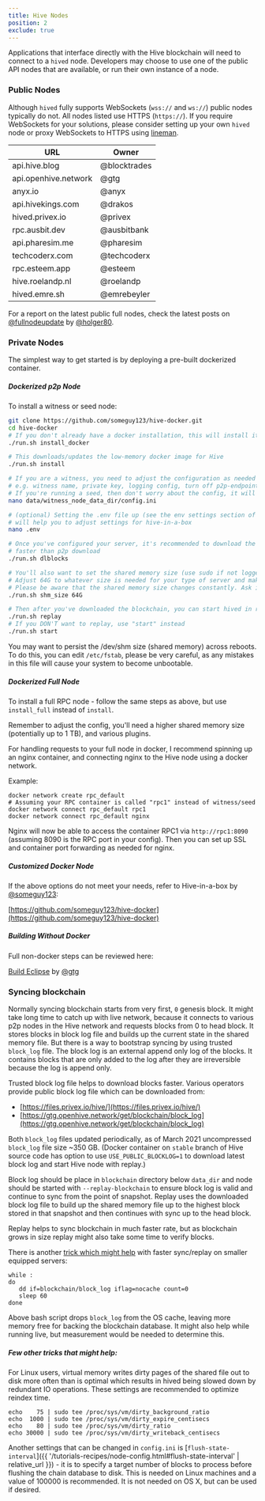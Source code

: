 ```yaml
---
title: Hive Nodes
position: 2
exclude: true
---
```


Applications that interface directly with the Hive blockchain will need to connect to a `hived` node. Developers may choose to use one of the public API nodes that are available, or run their own instance of a node.

### Public Nodes

Although `hived` fully supports WebSockets (`wss://` and `ws://`) public nodes typically do not.  All nodes listed use HTTPS (`https://`).  If you require WebSockets for your solutions, please consider setting up your own `hived` node or proxy WebSockets to HTTPS using [lineman](https://gitlab.syncad.com/hive/lineman).

| URL                             | Owner          |
| ------------------------------- | -------------- |
| api.hive.blog                   | @blocktrades   |
| api.openhive.network            | @gtg           |
| anyx.io                         | @anyx          |
| api.hivekings.com               | @drakos        |
| hived.privex.io                 | @privex        |
| rpc.ausbit.dev                  | @ausbitbank    |
| api.pharesim.me                 | @pharesim      |
| techcoderx.com                  | @techcoderx    |
| rpc.esteem.app                  | @esteem        |
| hive.roelandp.nl                | @roelandp      |
| hived.emre.sh                   | @emrebeyler    |

For a report on the latest public full nodes, check the latest posts on [@fullnodeupdate](https://hive.blog/@fullnodeupdate) by [@holger80](https://hive.blog/@holger80).

### Private Nodes

The simplest way to get started is by deploying a pre-built dockerized container.

##### Dockerized p2p Node

To install a witness or seed node:

```bash
git clone https://github.com/someguy123/hive-docker.git
cd hive-docker
# If you don't already have a docker installation, this will install it for you
./run.sh install_docker

# This downloads/updates the low-memory docker image for Hive
./run.sh install

# If you are a witness, you need to adjust the configuration as needed
# e.g. witness name, private key, logging config, turn off p2p-endpoint etc.
# If you're running a seed, then don't worry about the config, it will just work
nano data/witness_node_data_dir/config.ini

# (optional) Setting the .env file up (see the env settings section of this readme)
# will help you to adjust settings for hive-in-a-box
nano .env

# Once you've configured your server, it's recommended to download the block log, as replays can be
# faster than p2p download
./run.sh dlblocks

# You'll also want to set the shared memory size (use sudo if not logged in as root). 
# Adjust 64G to whatever size is needed for your type of server and make sure to leave growth room.
# Please be aware that the shared memory size changes constantly. Ask in a witness chatroom if you're unsure.
./run.sh shm_size 64G

# Then after you've downloaded the blockchain, you can start hived in replay mode
./run.sh replay
# If you DON'T want to replay, use "start" instead
./run.sh start
```

You may want to persist the /dev/shm size (shared memory) across reboots. To do this, you can edit `/etc/fstab`, please be very careful, as any mistakes in this file will cause your system to become unbootable.

##### Dockerized Full Node

To install a full RPC node - follow the same steps as above, but use `install_full` instead of `install`.

Remember to adjust the config, you'll need a higher shared memory size (potentially up to 1 TB), and various plugins.

For handling requests to your full node in docker, I recommend spinning up an nginx container, and connecting nginx to the Hive node using a docker network.

Example:

```
docker network create rpc_default
# Assuming your RPC container is called "rpc1" instead of witness/seed
docker network connect rpc_default rpc1
docker network connect rpc_default nginx
```

Nginx will now be able to access the container RPC1 via `http://rpc1:8090` (assuming 8090 is the RPC port in your config). Then you can set up SSL and container port forwarding as needed for nginx.

##### Customized Docker Node

If the above options do not meet your needs, refer to Hive-in-a-box by [@someguy123](https://hive.blog/@someguy123):

[https://github.com/someguy123/hive-docker](https://github.com/someguy123/hive-docker)

##### Building Without Docker

Full non-docker steps can be reviewed here:

[Build Eclipse](https://peakd.com/hive-160391/@gtg/witness-update-release-candidate-for-eclipse-is-out#build-eclipse) by [@gtg](https://hive.blog/@gtg)

### Syncing blockchain

Normally syncing blockchain starts from very first, `0` genesis block.  It might take long time to catch up with live network, because it connects to various p2p nodes in the Hive network and requests blocks from 0 to head block.  It stores blocks in block log file and builds up the current state in the shared memory file.  But there is a way to bootstrap syncing by using trusted `block_log` file.  The block log is an external append only log of the blocks.  It contains blocks that are only added to the log after they are irreversible because the log is append only.

Trusted block log file helps to download blocks faster. Various operators provide public block log file which can be downloaded from:

* [https://files.privex.io/hive/](https://files.privex.io/hive/)
* [https://gtg.openhive.network/get/blockchain/block_log](https://gtg.openhive.network/get/blockchain/block_log)

Both `block_log` files updated periodically, as of March 2021 uncompressed `block_log` file size ~350 GB. (Docker container on `stable` branch of Hive source code has option to use `USE_PUBLIC_BLOCKLOG=1` to download latest block log and start Hive node with replay.)

Block log should be place in `blockchain` directory below `data_dir` and node should be started with `--replay-blockchain` to ensure block log is valid and continue to sync from the point of snapshot. Replay uses the downloaded block log file to build up the shared memory file up to the highest block stored in that snapshot and then continues with sync up to the head block.

Replay helps to sync blockchain in much faster rate, but as blockchain grows in size replay might also take some time to verify blocks.

There is another [trick which might help](https://github.com/steemit/steem/issues/2391) with faster sync/replay on smaller equipped servers:

```
while :
do
   dd if=blockchain/block_log iflag=nocache count=0
   sleep 60
done
```

Above bash script drops `block_log` from the OS cache, leaving more memory free for backing the blockchain database. It might also help while running live, but measurement would be needed to determine this.

##### Few other tricks that might help:

For Linux users, virtual memory writes dirty pages of the shared file out to disk more often than is optimal which results in hived being slowed down by redundant IO operations.  These settings are recommended to optimize reindex time.

```
echo    75 | sudo tee /proc/sys/vm/dirty_background_ratio
echo  1000 | sudo tee /proc/sys/vm/dirty_expire_centisecs
echo    80 | sudo tee /proc/sys/vm/dirty_ratio
echo 30000 | sudo tee /proc/sys/vm/dirty_writeback_centisecs
```

Another settings that can be changed in `config.ini` is [`flush-state-interval`]({{ '/tutorials-recipes/node-config.html#flush-state-interval' | relative_url }}) - it is to specify a target number of blocks to process before flushing the chain database to disk. This is needed on Linux machines and a value of 100000 is recommended. It is not needed on OS X, but can be used if desired.
